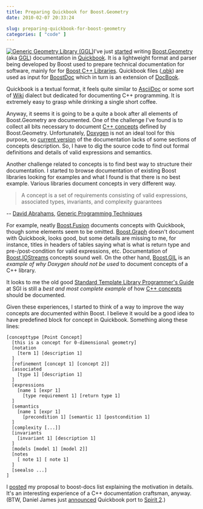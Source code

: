 ```yaml
---
title: Preparing Quickbook for Boost.Geometry
date: 2010-02-07 20:33:24

slug: preparing-quickbook-for-boost-geometry
categories: [ "code" ]
---
```


[![Generic Geometry Library (GGL)](/images/logos/ggl-logo.png)](http://trac.osgeo.org/ggl/)I've just [started](http://lists.osgeo.org/pipermail/ggl/2010-February/000592.html) writing [Boost.Geometry](http://thread.gmane.org/gmane.comp.lib.boost.devel/197108) (aka [GGL](http://trac.osgeo.org/ggl/)) documentation in [Quickbook](http://www.boost.org/doc/tools/quickbook/index.html). It is a lightweight format and parser being developed by Boost used to prepare technical documentation for software, mainly for for [Boost C++ Libraries](http://www.boost.org). Quickbook files ([.qbk](http://www.boost.org/doc/libs/1_42_0/tools/quickbook/doc/quickbook.qbk)) are used as input for [BoostDoc](http://www.boost.org/doc/html/boostbook.html) which in turn is an extension of [DocBook](http://www.docbook.org/).


Quickbook is a textual format, it feels quite similar to [AsciiDoc](http://en.wikipedia.org/wiki/AsciiDoc) or some sort of [Wiki](http://en.wikipedia.org/wiki/Wiki) dialect but dedicated for documenting C++ programming. It is extremely easy to grasp while drinking a single short coffee.


Anyway, it seems it is going to be a quite a book after all elements of Boost.Geometry are documented. One of the challenge I've found is to collect all bits necessary to document [C++ concepts](http://www.devx.com/SpecialReports/Article/38864) defined by Boost.Geometry. Unfortunately, [Doxygen](http://www.doxygen.org) is not an ideal tool for this purpose, so [current version](http://geometrylibrary.geodan.nl/) of the documentation lacks of some sections of concepts description. So, I have to dig the source code to find out formal definitions and details of valid expressions and semantics.


Another challenge related to concepts is to find best way to structure their documentation. I started to browse documentation of existing Boost libraries looking for examples and what I found is that there is no best example. Various libraries document concepts in very different way.


> A concept is a set of requirements consisting of valid expressions, associated types, invariants, and complexity guarantees

-- [David Abrahams](http://en.wikipedia.org/wiki/David_Abrahams_%28computer_programmer%29), [Generic Programming Techniques](http://www.boost.org/community/generic_programming.html)


For example, neatly [Boost.Fusion](http://www.boost.org/doc/libs/1_42_0/libs/fusion/doc/html/fusion/iterator/concepts/forward_iterator.html) documents concepts with Quickbook, though some elements seem to be omitted. [Boost.Graph](http://www.boost.org/doc/libs/1_42_0/libs/graph/doc/IncidenceGraph.html) doesn't document with Quickbook, looks good, but some details are missing to me, for instance, titles in headers of tables saying what is what is return type and pre-/post-condition for valid expressions, etc. Documentation of [Boost.IOStreams](http://www.boost.org/doc/libs/1_42_0/libs/iostreams/doc/concepts/source.html) concepts sound well. On the other hand, [Boost.GIL](http://www.boost.org/doc/libs/1_42_0/libs/gil/doc/html/g_i_l_0212.html) is an _example of why Doxygen should not be used_ to document concepts of a C++ library.


It looks to me the old good [Standard Template Library Programmer's Guide](http://www.sgi.com/tech/stl/) at SGI is still a _best and most complete example_ of how [C++ concepts](http://www2.research.att.com/~bs/C++0xFAQ.html#std-thread) should be documented.


Given these experiences, I started to think of a way to improve the way concepts are documented within Boost. I believe it would be a good idea to have predefined block for concept in Quickbook. Something along these lines:


```
[concepttype [Point Concept]
  [this is a concept for 0-dimensional geometry]
  [notation
    [term 1] [description 1]
  ]
  [refinement [concept 1] [concept 2]]
  [associated
    [type 1] [description 1]
  ]
  [expressions
    [name 1 [expr 1]
      [type requirement 1] [return type 1]
  ]
  [semantics
    [name 1 [expr 1]
      [precondition 1] [semantic 1] [postcondition 1]
  ]
  [complexity [...]]
  [invariants
    [invariant 1] [description 1]
  ]
  [models [model 1] [model 2]]
  [notes
    [ note 1] [ note 1]
  ]
  [seealso ...]
]
```


I [posted](http://lists.boost.org/MailArchives/boost-docs/2010/02/3976.php) my proposal to boost-docs list explaining the motivation in details. It's an interesting experience of a C++ documentation craftsman, anyway. (BTW, Daniel James just [announced](http://lists.boost.org/MailArchives/boost-docs/2010/02/3974.php) Quickbook port to [Spirit 2](http://boost-spirit.com/).)
